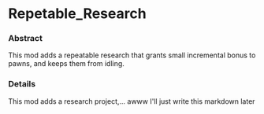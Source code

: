 # Repetable_Research
### Abstract
This mod adds a repeatable research that grants small incremental bonus to pawns, and keeps them from idling.

### Details
This mod adds a research project,... awww I'll just write this markdown later
